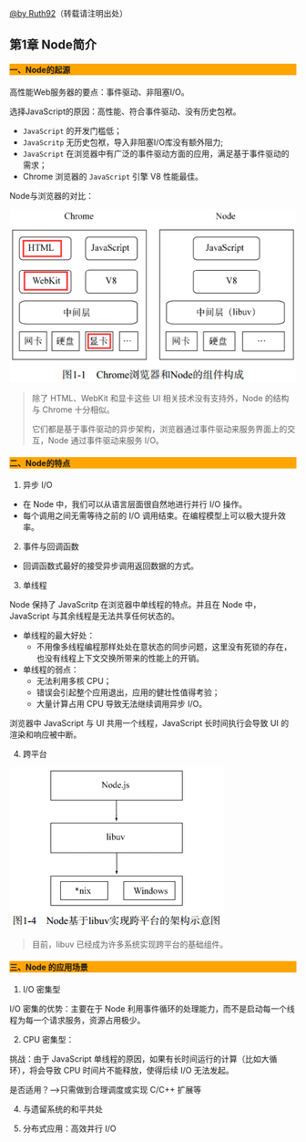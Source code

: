 [@by Ruth92](http://www.cnblogs.com/Ruth92/)（转载请注明出处）

## 第1章 Node简介

#### <p style="background:orange;">一、Node的起源</p>

高性能Web服务器的要点：事件驱动、非阻塞I/O。

选择JavaScript的原因：高性能、符合事件驱动、没有历史包袱。

- `JavaScript` 的开发门槛低；
- `JavaScritp` 无历史包袱，导入非阻塞I/O库没有额外阻力;
- `JavaScript` 在浏览器中有广泛的事件驱动方面的应用，满足基于事件驱动的需求；
- Chrome 浏览器的 `JavaScript` 引擎 V8 性能最佳。

Node与浏览器的对比：

![Chrome浏览器和Node的组件构成](https://github.com/RukiQ/ReadingNotes/blob/master/%E3%80%8A%E6%B7%B1%E5%85%A5%E6%B5%85%E5%87%BANode.js%E3%80%8B/img/%E5%9B%BE1-1%20Chrome%E6%B5%8F%E8%A7%88%E5%99%A8%E5%92%8CNode%E7%9A%84%E7%BB%84%E4%BB%B6%E6%9E%84%E6%88%90.png?raw=true)

> 除了 HTML、WebKit 和显卡这些 UI 相关技术没有支持外，Node 的结构与 Chrome 十分相似。
> 
> 它们都是基于事件驱动的异步架构，浏览器通过事件驱动来服务界面上的交互，Node 通过事件驱动来服务 I/O。

#### <p style="background:orange;">二、Node的特点</p>

1) 异步 I/O

- 在 Node 中，我们可以从语言层面很自然地进行并行 I/O 操作。
- 每个调用之间无需等待之前的 I/O 调用结束。在编程模型上可以极大提升效率。

2) 事件与回调函数

- 回调函数式最好的接受异步调用返回数据的方式。

3) 单线程

Node 保持了 JavaScritp 在浏览器中单线程的特点。并且在 Node 中，JavaScript 与其余线程是无法共享任何状态的。

- 单线程的最大好处：
	- 不用像多线程编程那样处处在意状态的同步问题，这里没有死锁的存在，也没有线程上下文交换所带来的性能上的开销。
- 单线程的弱点：
	- 无法利用多核 CPU；
	- 错误会引起整个应用退出，应用的健壮性值得考验；
	- 大量计算占用 CPU 导致无法继续调用异步 I/O。

浏览器中 JavaScript 与 UI 共用一个线程，JavaScript 长时间执行会导致 UI 的渲染和响应被中断。

4) 跨平台

![Node基于libuv实现跨平台的架构示意图](https://github.com/RukiQ/ReadingNotes/blob/master/%E3%80%8A%E6%B7%B1%E5%85%A5%E6%B5%85%E5%87%BANode.js%E3%80%8B/img/%E5%9B%BE1-4%20Node%E5%9F%BA%E4%BA%8Elibuv%E5%AE%9E%E7%8E%B0%E8%B7%A8%E5%B9%B3%E5%8F%B0.png?raw=true)

> 目前，libuv 已经成为许多系统实现跨平台的基础组件。

#### <p style="background:orange;">三、Node 的应用场景</p>

1) I/O 密集型

I/O 密集的优势：主要在于 Node 利用事件循环的处理能力，而不是启动每一个线程为每一个请求服务，资源占用极少。

2) CPU 密集型：

挑战：由于 JavaScript 单线程的原因，如果有长时间运行的计算（比如大循环），将会导致 CPU 时间片不能释放，使得后续 I/O 无法发起。

是否适用？——>只需做到合理调度或实现 C/C++ 扩展等

4) 与遗留系统的和平共处

5) 分布式应用：高效并行 I/O


